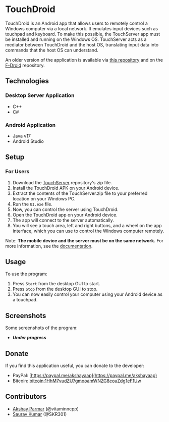 # TouchDroid

TouchDroid is an Android app that allows users to remotely control a Windows computer via a local network. It emulates input devices such as touchpad and keyboard. To make this possible, the TouchServer app must be installed and running on the Windows OS. TouchServer acts as a mediator between TouchDroid and the host OS, translating input data into commands that the host OS can understand.

An older version of the application is available via [this repository](https://apt.izzysoft.de/fdroid/index/apk/com.akshayaap.touchdroid) and on the [F-Droid](https://f-droid.org/packages/com.akshayaap.touchdroid) repository.

## Technologies

### Desktop Server Application

- C++
- C#

### Android Application

- Java v17
- Android Studio

## Setup

### For Users

1. Download the [TouchServer](https://github.com/vitaminncpp/TouchDroid) repository's zip file.
2. Install the TouchDroid APK on your Android device.
3. Extract the contents of the TouchServer.zip file to your preferred location on your Windows PC.
4. Run the `UI.exe` file.
5. Now, you can control the server using TouchDroid.
6. Open the TouchDroid app on your Android device.
7. The app will connect to the server automatically.
8. You will see a touch area, left and right buttons, and a wheel on the app interface, which you can use to control the Windows computer remotely.

Note: **The mobile device and the server must be on the same network.** For more information, see the [documentation](https://www.github.com/vitaminncpp/Documentation).

## Usage

To use the program:

1. Press `Start` from the desktop GUI to start.
2. Press `Stop` from the desktop GUI to stop.
3. You can now easily control your computer using your Android device as a touchpad.

## Screenshots

Some screenshots of the program:

- ***Under progress***

## Donate

If you find this application useful, you can donate to the developer:

- PayPal: [https://paypal.me/akshayaap](https://paypal.me/akshayaap)
- Bitcoin: [bitcoin:1HhM7vudZU7gmooamWNZG8couZdg1eF1Uw](bitcoin:1HhM7vudZU7gmooamWNZG8couZdg1eF1Uw)

## Contributors

- [Akshay Parmar](https://github.com/vitaminncpp) (@vitaminncpp)
- [Saurav Kumar](https://github.com/SKR301) (@SKR301)
